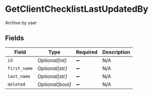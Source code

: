 # GetClientChecklistLastUpdatedBy

Archive by user


## Fields

| Field              | Type               | Required           | Description        |
| ------------------ | ------------------ | ------------------ | ------------------ |
| `id`               | *Optional[int]*    | :heavy_minus_sign: | N/A                |
| `first_name`       | *Optional[str]*    | :heavy_minus_sign: | N/A                |
| `last_name`        | *Optional[str]*    | :heavy_minus_sign: | N/A                |
| `deleted`          | *Optional[bool]*   | :heavy_minus_sign: | N/A                |